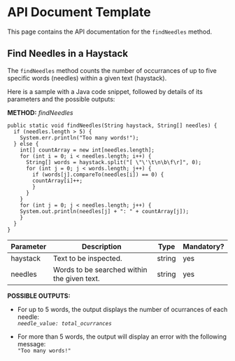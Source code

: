 # API Document Template

This page contains the API documentation for the `findNeedles` method.

## Find Needles in a Haystack

The `findNeedles` method counts the number of occurrances of up to five specific words (needles) within a given text (haystack).

Here is a sample with a Java code snippet, followed by details of its parameters and the possible outputs:

**METHOD:** _findNeedles_
```
public static void findNeedles(String haystack, String[] needles) {
  if (needles.length > 5) {
    System.err.println("Too many words!");
  } else {
    int[] countArray = new int[needles.length];
    for (int i = 0; i < needles.length; i++) {
      String[] words = haystack.split("[ \"\'\t\n\b\f\r]", 0);
      for (int j = 0; j < words.length; j++) {
        if (words[j].compareTo(needles[i]) == 0) {
        countArray[i]++;
        }
      }
    }
    for (int j = 0; j < needles.length; j++) {
    System.out.println(needles[j] + ": " + countArray[j]);
    }
  }
}
```

|Parameter|Description|Type|Mandatory?|
|---|---|---|---|
|haystack|Text to be inspected.|string|yes|
|needles|Words to be searched within the given text.|string|yes|

**POSSIBLE OUTPUTS:**

* For up to 5 words, the output displays the number of ocurrances of each needle:
<br/>*`needle_value: total_ocurrances`*

* For more than 5 words, the output will display an error with the following message:
<br/>`"Too many words!"`


